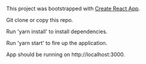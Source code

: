 This project was bootstrapped with [Create React App](https://github.com/facebookincubator/create-react-app).

Git clone or copy this repo.

Run 'yarn install' to install dependencies.

Run 'yarn start' to fire up the application.

App should be running on http://localhost:3000. 